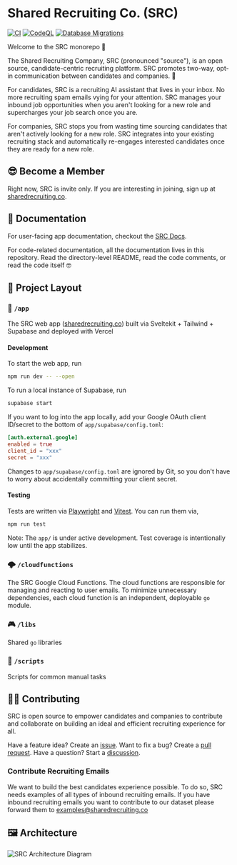 # Shared Recruiting Co. (SRC)

[![CI](https://github.com/shared-recruiting-co/shared-recruiting-co/actions/workflows/ci.yml/badge.svg)](https://github.com/shared-recruiting-co/shared-recruiting-co/actions/workflows/ci.yml) [![CodeQL](https://github.com/shared-recruiting-co/shared-recruiting-co/actions/workflows/codeql.yml/badge.svg)](https://github.com/shared-recruiting-co/shared-recruiting-co/actions/workflows/codeql.yml) [![Database Migrations](https://github.com/shared-recruiting-co/shared-recruiting-co/actions/workflows/migrations.yml/badge.svg)](https://github.com/shared-recruiting-co/shared-recruiting-co/actions/workflows/migrations.yml)

Welcome to the SRC monorepo 👋

The Shared Recruiting Company, SRC (pronounced "source"), is an open source, candidate-centric recruiting platform. SRC promotes two-way, opt-in communication between candidates and companies. 🤝

For candidates, SRC is a recruiting AI assistant that lives in your inbox. No more recruiting spam emails vying for your attention. SRC manages your inbound job opportunities when you aren't looking for a new role and supercharges your job search once you are.

For companies, SRC stops you from wasting time sourcing candidates that aren't actively looking for a new role. SRC integrates into your existing recruiting stack and automatically re-engages interested candidates once they are ready for a new role.

## 😎 Become a Member

Right now, SRC is invite only. If you are interesting in joining, sign up at [sharedrecruiting.co](https://sharedrecruiting.co/).

## 📖 Documentation

For user-facing app documentation, checkout the [SRC Docs](https://sharedrecruiting.co/docs/welcome).

For code-related documentation, all the documentation lives in this repository. Read the directory-level README, read the code comments, or read the code itself 🤓

## 🕍 Project Layout

### 📱 `/app`

The SRC web app ([sharedrecruiting.co](https://sharedrecruiting.co)) built via Sveltekit + Tailwind + Supabase and deployed with Vercel

#### Development

To start the web app, run
```bash
npm run dev -- --open 
```

To run a local instance of Supabase, run
```bash
supabase start
```

If you want to log into the app locally, add your Google OAuth client ID/secret to the bottom of `app/supabase/config.toml`:

```toml
[auth.external.google]
enabled = true
client_id = "xxx"
secret = "xxx"
```

Changes to `app/supabase/config.toml` are ignored by Git, so you don't have to worry about accidentally committing your client secret.

#### Testing

Tests are written via [Playwright](https://playwright.dev/) and [Vitest](https://vitest.dev/). You can run them via,

```bash
npm run test
```

Note: The `app/` is under active development. Test coverage is intentionally low until the app stabilizes. 

### 🌩️ `/cloudfunctions`

The SRC Google Cloud Functions. The cloud functions are responsible for managing and reacting to user emails. To minimize unnecessary dependencies, each cloud function is an independent, deployable  `go` module. 

### 🎮 `/libs`

Shared `go` libraries

### 📑 `/scripts`

Scripts for common manual tasks

## 👩‍💻 Contributing

SRC is open source to empower candidates and companies to contribute and collaborate on building an ideal and efficient recruiting experience for all.

Have a feature idea? Create an [issue](https://github.com/shared-recruiting-co/shared-recruiting-co/issues). Want to fix a bug? Create a [pull request](https://github.com/shared-recruiting-co/shared-recruiting-co/pulls). Have a question? Start a [discussion](https://github.com/shared-recruiting-co/shared-recruiting-co/discussions).

### Contribute Recruiting Emails

We want to build the best candidates experience possible. To do so, SRC needs examples of all types of inbound recruiting emails. If you have inbound recruiting emails you want to contribute to our dataset please forward them to [examples@sharedrecruiting.co](mailto:examples@sharedrecruiting.co) 

## 🖼️ Architecture

![SRC Architecture Diagram](/app/static/docs/images/architecture.png "Architecture")
